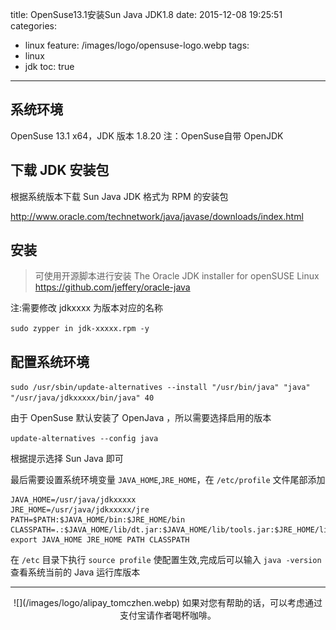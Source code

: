 title: OpenSuse13.1安装Sun Java JDK1.8
date: 2015-12-08 19:25:51
categories:
  - linux
feature: /images/logo/opensuse-logo.webp
tags: 
  - linux
  - jdk
toc: true
---
<h2 id="systeminfo">系统环境</h2>

OpenSuse 13.1 x64，JDK 版本 1.8.20 注：OpenSuse自带 OpenJDK

<h2 id="download">下载 JDK 安装包</h2>

根据系统版本下载 Sun Java JDK 格式为 RPM 的安装包

http://www.oracle.com/technetwork/java/javase/downloads/index.html

<h2 id="install-jdk">安装</h2>

>可使用开源脚本进行安装
>The Oracle JDK installer for openSUSE Linux
>https://github.com/jeffery/oracle-java

注:需要修改 jdkxxxx 为版本对应的名称

`sudo zypper in jdk-xxxxx.rpm -y`

<!-- more -->

<h2 id="config-env">配置系统环境</h2>

`sudo /usr/sbin/update-alternatives --install "/usr/bin/java" "java" "/usr/java/jdkxxxxx/bin/java" 40`

由于 OpenSuse 默认安装了 OpenJava ，所以需要选择启用的版本

`update-alternatives --config java`

根据提示选择 Sun Java 即可

最后需要设置系统环境变量 `JAVA_HOME`,`JRE_HOME`，在 `/etc/profile` 文件尾部添加

```
JAVA_HOME=/usr/java/jdkxxxxx
JRE_HOME=/usr/java/jdkxxxxx/jre
PATH=$PATH:$JAVA_HOME/bin:$JRE_HOME/bin
CLASSPATH=.:$JAVA_HOME/lib/dt.jar:$JAVA_HOME/lib/tools.jar:$JRE_HOME/lib
export JAVA_HOME JRE_HOME PATH CLASSPATH
```

在 `/etc` 目录下执行 `source profile` 使配置生效,完成后可以输入 `java -version` 查看系统当前的 Java 运行库版本

---

<div align="center">
![](/images/logo/alipay_tomczhen.webp)  
如果对您有帮助的话，可以考虑通过支付宝请作者喝杯咖啡。
</div>